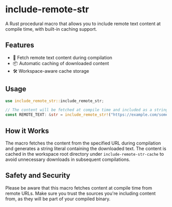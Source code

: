 # include-remote-str

A Rust procedural macro that allows you to include remote text content at compile time, with built-in caching support.

## Features

- 🔄 Fetch remote text content during compilation
- 📦 Automatic caching of downloaded content
- 🛠️ Workspace-aware cache storage

## Usage

```rust
use include_remote_str::include_remote_str;

// The content will be fetched at compile time and included as a string literal
const REMOTE_TEXT: &str = include_remote_str!("https://example.com/some-text-file.txt");
```

## How it Works

The macro fetches the content from the specified URL during compilation and generates a string literal containing the downloaded text. The content is cached in the workspace root directory under `include-remote-str-cache` to avoid unnecessary downloads in subsequent compilations.

## Safety and Security

Please be aware that this macro fetches content at compile time from remote URLs. Make sure you trust the sources you're including content from, as they will be part of your compiled binary.
